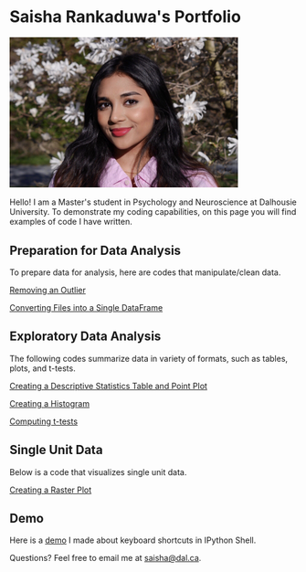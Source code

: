 # Saisha Rankaduwa's Portfolio

<img src="saisha.jpg" alt="saisha" width="400"/>
 <br />

Hello! I am a Master's student in Psychology and Neuroscience at Dalhousie University. To demonstrate my coding capabilities, on this page you will find examples of code I have written.

## Preparation for Data Analysis
To prepare data for analysis, here are codes that manipulate/clean data.

[Removing an Outlier](removing_an_outlier.md)

[Converting Files into a Single DataFrame](converting_files_into_a_single_DataFrame.md)

## Exploratory Data Analysis
The following codes summarize data in variety of formats, such as tables, plots, and t-tests. 

[Creating a Descriptive Statistics Table and Point Plot](descriptive_statistics_table_and_point_plot.md)

[Creating a Histogram](creating_a_histogram.md)

[Computing t-tests](computing_t-tests.md)

## Single Unit Data
Below is a code that visualizes single unit data.

[Creating a Raster Plot](raster_plot.md)

## Demo

Here is a [demo](https://youtu.be/1ovBBDLfGm0) I made about keyboard shortcuts in IPython Shell.

Questions? Feel free to email me at [saisha@dal.ca](mailto:saisha@dal.ca).
